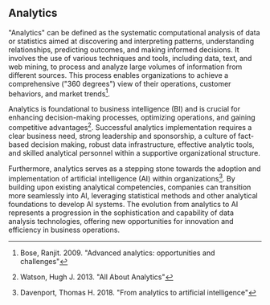 ## Analytics

"Analytics" can be defined as the systematic computational analysis of data or statistics aimed at discovering and interpreting patterns, understanding relationships, predicting outcomes, and making informed decisions. It involves the use of various techniques and tools, including data, text, and web mining, to process and analyze large volumes of information from different sources. This process enables organizations to achieve a comprehensive ("360 degrees") view of their operations, customer behaviors, and market trends[^bose09analytics].

Analytics is foundational to business intelligence (BI) and is crucial for enhancing decision-making processes, optimizing operations, and gaining competitive advantages[^watson13analytics]. Successful analytics implementation requires a clear business need, strong leadership and sponsorship, a culture of fact-based decision making, robust data infrastructure, effective analytic tools, and skilled analytical personnel within a supportive organizational structure.

Furthermore, analytics serves as a stepping stone towards the adoption and implementation of artificial intelligence (AI) within organizations[^davenport18analytics]. By building upon existing analytical competencies, companies can transition more seamlessly into AI, leveraging statistical methods and other analytical foundations to develop AI systems. The evolution from analytics to AI represents a progression in the sophistication and capability of data analysis technologies, offering new opportunities for innovation and efficiency in business operations.

[^bose09analytics]: Bose, Ranjit. 2009. "Advanced analytics: opportunities and challenges"

[^watson13analytics]: Watson, Hugh J. 2013. "All About Analytics"

[^davenport18analytics]: Davenport, Thomas H. 2018. "From analytics to artificial intelligence"
